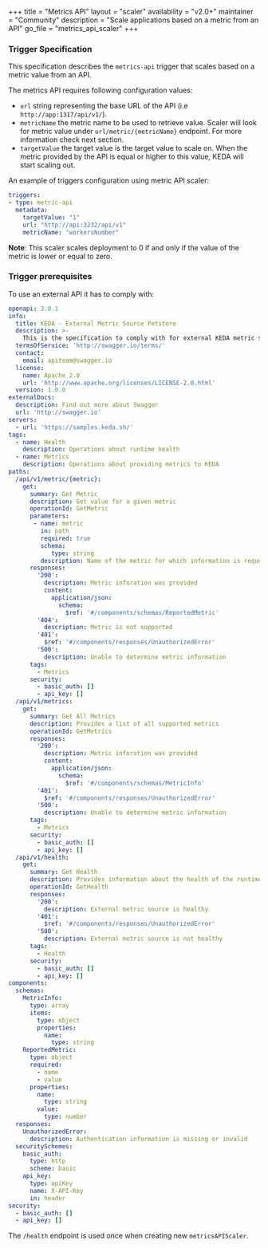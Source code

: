 +++
title = "Metrics API"
layout = "scaler"
availability = "v2.0+"
maintainer = "Community"
description = "Scale applications based on a metric from an API"
go_file = "metrics_api_scaler"
+++

### Trigger Specification

This specification describes the `metrics-api` trigger that scales based on a metric value from an API.

The metrics API requires following configuration values:
- `url` string representing the base URL of the API (i.e `http://app:1317/api/v1/`).
- `metricName` the metric name to be used to retrieve value. Scaler will look for metric value under
    `url/metric/{metricName}` endpoint. For more information check next section.
- `targetValue` the target value is the target value to scale on. When the metric provided by the 
    API is equal or higher to this value, KEDA will start scaling out.

An example of triggers configuration using metric API scaler:

```yaml
triggers:
- type: metric-api
  metadata:
    targetValue: "1"
    url: "http://api:3232/api/v1"
    metricName: "workersNumber"
```

**Note**:
This scaler scales deployment to 0 if and only if the value of the metric is lower or equal to zero.

### Trigger prerequisites

To use an external API it has to comply with:

```yaml
openapi: 3.0.1
info:
  title: KEDA - External Metric Source Petstore
  description: >-
    This is the specification to comply with for external KEDA metric sources.
  termsOfService: 'http://swagger.io/terms/'
  contact:
    email: apiteam@swagger.io
  license:
    name: Apache 2.0
    url: 'http://www.apache.org/licenses/LICENSE-2.0.html'
  version: 1.0.0
externalDocs:
  description: Find out more about Swagger
  url: 'http://swagger.io'
servers:
  - url: 'https://samples.keda.sh/'
tags:
  - name: Health
    description: Operations about runtime health
  - name: Metrics
    description: Operations about providing metrics to KEDA
paths:
  /api/v1/metric/{metric}:
    get:
      summary: Get Metric
      description: Get value for a given metric
      operationId: GetMetric
      parameters: 
       - name: metric
         in: path
         required: true
         schema:
            type: string
         description: Name of the metric for which information is requested
      responses:
        '200':
          description: Metric inforation was provided
          content:
            application/json:
              schema:
                $ref: '#/components/schemas/ReportedMetric'
        '404':
          description: Metric is not supported
        '401':
          $ref: '#/components/responses/UnauthorizedError'
        '500':
          description: Unable to determine metric information
      tags:
        - Metrics
      security:
        - basic_auth: []
        - api_key: []
  /api/v1/metrics:
    get:
      summary: Get All Metrics
      description: Provides a list of all supported metrics
      operationId: GetMetrics
      responses:
        '200':
          description: Metric inforation was provided
          content:
            application/json:
              schema:
                $ref: '#/components/schemas/MetricInfo'
        '401':
          $ref: '#/components/responses/UnauthorizedError'
        '500':
          description: Unable to determine metric information
      tags:
        - Metrics
      security:
        - basic_auth: []
        - api_key: []
  /api/v1/health:
    get:
      summary: Get Health
      description: Provides information about the health of the runtime
      operationId: GetHealth
      responses:
        '200':
          description: External metric source is healthy
        '401':
          $ref: '#/components/responses/UnauthorizedError'
        '500':
          description: External metric source is not healthy
      tags:
        - Health
      security:
        - basic_auth: []
        - api_key: []
components:
  schemas:
    MetricInfo:
      type: array
      items:
        type: object
        properties:
          name:
            type: string
    ReportedMetric:
      type: object
      required:
        - name
        - value
      properties:
        name:
          type: string
        value:
          type: number
  responses:
    UnauthorizedError:
      description: Authentication information is missing or invalid
  securitySchemes:
    basic_auth:
      type: http
      scheme: basic
    api_key:
      type: apiKey
      name: X-API-Key
      in: header
security:
  - basic_auth: []
  - api_key: []
```

The `/health` endpoint is used once when creating new `metricsAPIScaler`.
